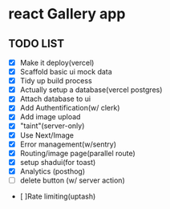 #  react Gallery app

## TODO LIST
- [x] Make it deploy(vercel)
- [x] Scaffold basic ui mock data
- [X] Tidy up build process
- [x] Actually setup a database(vercel postgres)
- [x] Attach database to ui
- [x] Add Authentification(w/ clerk)
- [x] Add image upload
- [x] "taint"(server-only)
- [x] Use Next/Image
- [x] Error management(w/sentry)
- [x] Routing/image page(parallel  route)
- [x] setup shadui(for toast)
- [x] Analytics (posthog)
- [ ] delete button (w/ server action)
- [ ]Rate limiting(uptash)

 